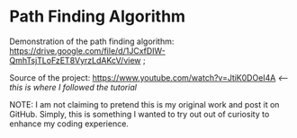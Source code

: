 # Path Finding Algorithm
Demonstration of the path finding algorithm: https://drive.google.com/file/d/1JCxfDIW-QmhTsjTLoFzET8VyrzLdAKcV/view ; 

Source of the project: https://www.youtube.com/watch?v=JtiK0DOeI4A
*<-- this is where I followed the tutorial* 

NOTE: I am not claiming to pretend this is my original work and post it on GitHub. Simply, this is something I wanted to try out out of curiosity to enhance my coding experience. 
